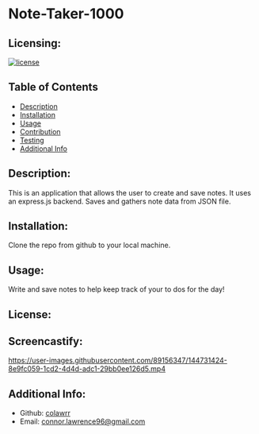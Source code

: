 # Note-Taker-1000
  ## Licensing:
  [![license](https://img.shields.io/badge/license--blue)](https://shields.io)
  ## Table of Contents 
  - [Description](#description)
  - [Installation](#installation)
  - [Usage](#usage)
  - [Contribution](#contribution)
  - [Testing](#testing)
  - [Additional Info](#additional-info)
  ## Description:
  This is an application that allows the user to create and save notes. It uses an express.js backend. Saves and gathers note data from JSON file.
  ## Installation:
  Clone the repo from github to your local machine.
  ## Usage:
  Write and save notes to help keep track of your to dos for the day!
  ## License:
  
  ## Screencastify:
 

https://user-images.githubusercontent.com/89156347/144731424-8e9fc059-1cd2-4d4d-adc1-29bb0ee126d5.mp4


  
  ## Additional Info:
  - Github: [colawrr](https://github.com/colawrr)
  - Email: connor.lawrence96@gmail.com 
  

